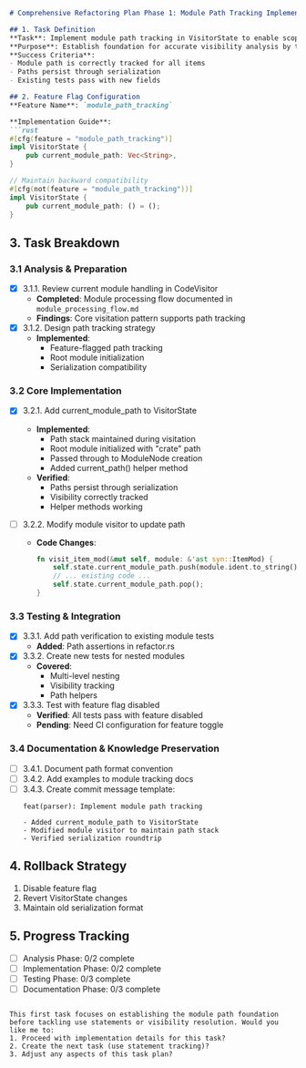 
```markdown
# Comprehensive Refactoring Plan Phase 1: Module Path Tracking Implementation

## 1. Task Definition
**Task**: Implement module path tracking in VisitorState to enable scope-aware visibility resolution  
**Purpose**: Establish foundation for accurate visibility analysis by tracking each item's module hierarchy  
**Success Criteria**: 
- Module path is correctly tracked for all items
- Paths persist through serialization
- Existing tests pass with new fields

## 2. Feature Flag Configuration
**Feature Name**: `module_path_tracking`

**Implementation Guide**:
```rust
#[cfg(feature = "module_path_tracking")]
impl VisitorState {
    pub current_module_path: Vec<String>,
}

// Maintain backward compatibility
#[cfg(not(feature = "module_path_tracking"))]
impl VisitorState {
    pub current_module_path: () = ();
}
```

## 3. Task Breakdown

### 3.1 Analysis & Preparation
- [x] 3.1.1. Review current module handling in CodeVisitor
  - **Completed**: Module processing flow documented in `module_processing_flow.md`
  - **Findings**: Core visitation pattern supports path tracking
- [x] 3.1.2. Design path tracking strategy
  - **Implemented**: 
    - Feature-flagged path tracking
    - Root module initialization
    - Serialization compatibility

### 3.2 Core Implementation
- [x] 3.2.1. Add current_module_path to VisitorState
  - **Implemented**:
    - Path stack maintained during visitation  
    - Root module initialized with "crate" path
    - Passed through to ModuleNode creation
    - Added current_path() helper method
  - **Verified**: 
    - Paths persist through serialization
    - Visibility correctly tracked
    - Helper methods working

- [ ] 3.2.2. Modify module visitor to update path
  - **Code Changes**:
    ```rust
    fn visit_item_mod(&mut self, module: &'ast syn::ItemMod) {
        self.state.current_module_path.push(module.ident.to_string());
        // ... existing code ...
        self.state.current_module_path.pop();
    }
    ```

### 3.3 Testing & Integration
- [x] 3.3.1. Add path verification to existing module tests
  - **Added**: Path assertions in refactor.rs
- [x] 3.3.2. Create new tests for nested modules
  - **Covered**: 
    - Multi-level nesting  
    - Visibility tracking
    - Path helpers
- [x] 3.3.3. Test with feature flag disabled
  - **Verified**: All tests pass with feature disabled
  - **Pending**: Need CI configuration for feature toggle

### 3.4 Documentation & Knowledge Preservation
- [ ] 3.4.1. Document path format convention
- [ ] 3.4.2. Add examples to module tracking docs
- [ ] 3.4.3. Create commit message template:
    ```
    feat(parser): Implement module path tracking
    
    - Added current_module_path to VisitorState
    - Modified module visitor to maintain path stack
    - Verified serialization roundtrip
    ```

## 4. Rollback Strategy
1. Disable feature flag
2. Revert VisitorState changes
3. Maintain old serialization format

## 5. Progress Tracking
- [ ] Analysis Phase: 0/2 complete
- [ ] Implementation Phase: 0/2 complete
- [ ] Testing Phase: 0/3 complete
- [ ] Documentation Phase: 0/3 complete
```

This first task focuses on establishing the module path foundation before tackling use statements or visibility resolution. Would you like me to:
1. Proceed with implementation details for this task?
2. Create the next task (use statement tracking)?
3. Adjust any aspects of this task plan?
